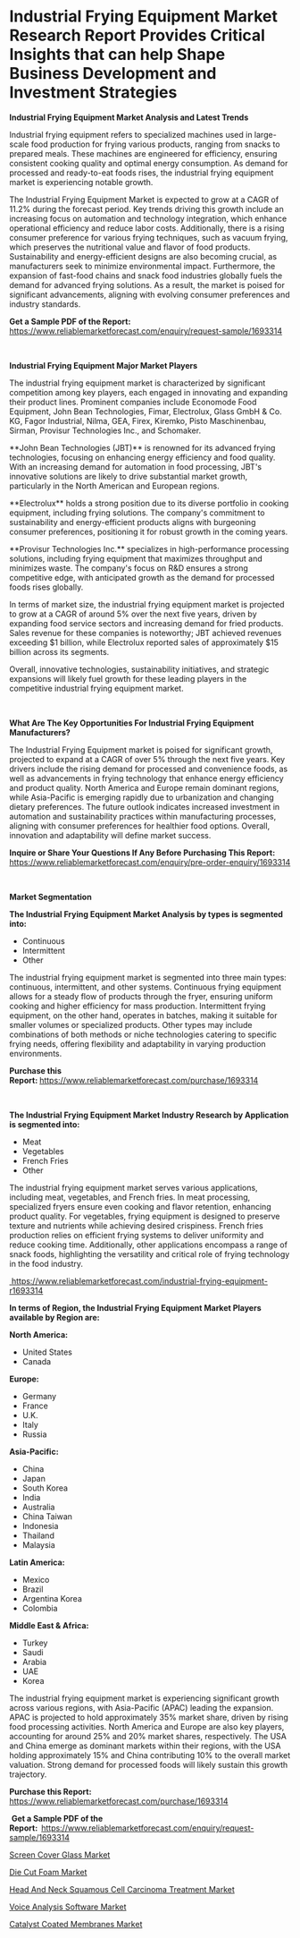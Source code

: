 <p><h1>Industrial Frying Equipment Market Research Report Provides Critical Insights that can help Shape Business Development and Investment Strategies</h1></p><p><strong>Industrial Frying Equipment Market Analysis and Latest Trends</strong></p>
<p><p>Industrial frying equipment refers to specialized machines used in large-scale food production for frying various products, ranging from snacks to prepared meals. These machines are engineered for efficiency, ensuring consistent cooking quality and optimal energy consumption. As demand for processed and ready-to-eat foods rises, the industrial frying equipment market is experiencing notable growth.</p><p>The Industrial Frying Equipment Market is expected to grow at a CAGR of 11.2% during the forecast period. Key trends driving this growth include an increasing focus on automation and technology integration, which enhance operational efficiency and reduce labor costs. Additionally, there is a rising consumer preference for various frying techniques, such as vacuum frying, which preserves the nutritional value and flavor of food products. Sustainability and energy-efficient designs are also becoming crucial, as manufacturers seek to minimize environmental impact. Furthermore, the expansion of fast-food chains and snack food industries globally fuels the demand for advanced frying solutions. As a result, the market is poised for significant advancements, aligning with evolving consumer preferences and industry standards.</p></p>
<p><strong>Get a Sample PDF of the Report:&nbsp;</strong> <a href="https://www.reliablemarketforecast.com/enquiry/request-sample/1693314?utm_campaign=1130&utm_medium=2&utm_source=Github&utm_content=ia&utm_term=19112024&utm_id=industrial-frying-equipment">https://www.reliablemarketforecast.com/enquiry/request-sample/1693314</a></p>
<p>&nbsp;</p>
<p><strong>Industrial Frying Equipment Major Market Players</strong></p>
<p><p>The industrial frying equipment market is characterized by significant competition among key players, each engaged in innovating and expanding their product lines. Prominent companies include Economode Food Equipment, John Bean Technologies, Fimar, Electrolux, Glass GmbH & Co. KG, Fagor Industrial, Nilma, GEA, Firex, Kiremko, Pisto Maschinenbau, Sirman, Provisur Technologies Inc., and Schomaker.</p><p>**John Bean Technologies (JBT)** is renowned for its advanced frying technologies, focusing on enhancing energy efficiency and food quality. With an increasing demand for automation in food processing, JBT's innovative solutions are likely to drive substantial market growth, particularly in the North American and European regions.</p><p>**Electrolux** holds a strong position due to its diverse portfolio in cooking equipment, including frying solutions. The company's commitment to sustainability and energy-efficient products aligns with burgeoning consumer preferences, positioning it for robust growth in the coming years.</p><p>**Provisur Technologies Inc.** specializes in high-performance processing solutions, including frying equipment that maximizes throughput and minimizes waste. The company's focus on R&D ensures a strong competitive edge, with anticipated growth as the demand for processed foods rises globally.</p><p>In terms of market size, the industrial frying equipment market is projected to grow at a CAGR of around 5% over the next five years, driven by expanding food service sectors and increasing demand for fried products. Sales revenue for these companies is noteworthy; JBT achieved revenues exceeding $1 billion, while Electrolux reported sales of approximately $15 billion across its segments. </p><p>Overall, innovative technologies, sustainability initiatives, and strategic expansions will likely fuel growth for these leading players in the competitive industrial frying equipment market.</p></p>
<p>&nbsp;</p>
<p><strong>What Are The Key Opportunities For Industrial Frying Equipment Manufacturers?</strong></p>
<p><p>The Industrial Frying Equipment market is poised for significant growth, projected to expand at a CAGR of over 5% through the next five years. Key drivers include the rising demand for processed and convenience foods, as well as advancements in frying technology that enhance energy efficiency and product quality. North America and Europe remain dominant regions, while Asia-Pacific is emerging rapidly due to urbanization and changing dietary preferences. The future outlook indicates increased investment in automation and sustainability practices within manufacturing processes, aligning with consumer preferences for healthier food options. Overall, innovation and adaptability will define market success.</p></p>
<p><strong>Inquire or Share Your Questions If Any Before Purchasing This Report:</strong> <a href="https://www.reliablemarketforecast.com/enquiry/pre-order-enquiry/1693314?utm_campaign=1130&utm_medium=2&utm_source=Github&utm_content=ia&utm_term=19112024&utm_id=industrial-frying-equipment">https://www.reliablemarketforecast.com/enquiry/pre-order-enquiry/1693314</a></p>
<p>&nbsp;</p>
<p><strong>Market Segmentation</strong></p>
<p><strong>The Industrial Frying Equipment Market Analysis by types is segmented into:</strong></p>
<p><ul><li>Continuous</li><li>Intermittent</li><li>Other</li></ul></p>
<p><p>The industrial frying equipment market is segmented into three main types: continuous, intermittent, and other systems. Continuous frying equipment allows for a steady flow of products through the fryer, ensuring uniform cooking and higher efficiency for mass production. Intermittent frying equipment, on the other hand, operates in batches, making it suitable for smaller volumes or specialized products. Other types may include combinations of both methods or niche technologies catering to specific frying needs, offering flexibility and adaptability in varying production environments.</p></p>
<p><strong>Purchase this Report:&nbsp;</strong><a href="https://www.reliablemarketforecast.com/purchase/1693314?utm_campaign=1130&utm_medium=2&utm_source=Github&utm_content=ia&utm_term=19112024&utm_id=industrial-frying-equipment">https://www.reliablemarketforecast.com/purchase/1693314</a></p>
<p>&nbsp;</p>
<p><strong>The Industrial Frying Equipment Market Industry Research by Application is segmented into:</strong></p>
<p><ul><li>Meat</li><li>Vegetables</li><li>French Fries</li><li>Other</li></ul></p>
<p><p>The industrial frying equipment market serves various applications, including meat, vegetables, and French fries. In meat processing, specialized fryers ensure even cooking and flavor retention, enhancing product quality. For vegetables, frying equipment is designed to preserve texture and nutrients while achieving desired crispiness. French fries production relies on efficient frying systems to deliver uniformity and reduce cooking time. Additionally, other applications encompass a range of snack foods, highlighting the versatility and critical role of frying technology in the food industry.</p></p>
<p><a href="https://www.reliablemarketforecast.com/industrial-frying-equipment-r1693314?utm_campaign=1130&utm_medium=2&utm_source=Github&utm_content=ia&utm_term=19112024&utm_id=industrial-frying-equipment">&nbsp;https://www.reliablemarketforecast.com/industrial-frying-equipment-r1693314</a></p>
<p><strong>In terms of Region, the Industrial Frying Equipment Market Players available by Region are:</strong></p>
<p>
    <p> <strong> North America: </strong>
        <ul>
            <li>United States</li>
            <li>Canada</li>
        </ul>
        </p> 
    <p> <strong> Europe: </strong>
        <ul>
            <li>Germany</li>
            <li>France</li>
            <li>U.K.</li>
            <li>Italy</li>
            <li>Russia</li>
        </ul>
        </p> 
    <p> <strong> Asia-Pacific: </strong>
        <ul>
            <li>China</li>
            <li>Japan</li>
            <li>South Korea</li>
            <li>India</li>
            <li>Australia</li>
            <li>China Taiwan</li>
            <li>Indonesia</li>
            <li>Thailand</li>
            <li>Malaysia</li>
        </ul>
        </p> 
    <p> <strong> Latin America: </strong>
        <ul>
            <li>Mexico</li>
            <li>Brazil</li>
            <li>Argentina Korea</li>
            <li>Colombia</li>
        </ul>
        </p> 
    <p> <strong> Middle East & Africa: </strong>
        <ul>
            <li>Turkey</li>
            <li>Saudi</li>
            <li>Arabia</li>
            <li>UAE</li>
            <li>Korea</li>
        </ul>
    </p>
    </p>
<p><p>The industrial frying equipment market is experiencing significant growth across various regions, with Asia-Pacific (APAC) leading the expansion. APAC is projected to hold approximately 35% market share, driven by rising food processing activities. North America and Europe are also key players, accounting for around 25% and 20% market shares, respectively. The USA and China emerge as dominant markets within their regions, with the USA holding approximately 15% and China contributing 10% to the overall market valuation. Strong demand for processed foods will likely sustain this growth trajectory.</p></p>
<p><strong>Purchase this Report: </strong><a href="https://www.reliablemarketforecast.com/purchase/1693314?utm_campaign=1130&utm_medium=2&utm_source=Github&utm_content=ia&utm_term=19112024&utm_id=industrial-frying-equipment">https://www.reliablemarketforecast.com/purchase/1693314</a></p>
<p>&nbsp;<strong>Get a Sample PDF of the Report:&nbsp;&nbsp;</strong><a href="https://www.reliablemarketforecast.com/enquiry/request-sample/1693314?utm_campaign=1130&utm_medium=2&utm_source=Github&utm_content=ia&utm_term=19112024&utm_id=industrial-frying-equipment">https://www.reliablemarketforecast.com/enquiry/request-sample/1693314</a></p>
<p><strong></strong></p>
<p><p><a href="https://www.linkedin.com/pulse/global-screen-cover-glass-market-pulse-trends-growth-analysis-dkdxc?utm_campaign=1130&utm_medium=2&utm_source=Github&utm_content=ia&utm_term=19112024&utm_id=industrial-frying-equipment">Screen Cover Glass Market</a></p><p><a href="https://www.linkedin.com/pulse/die-cut-foam-industry-forecast-market-shifts-strategic-imperatives-ozypc?utm_campaign=1130&utm_medium=2&utm_source=Github&utm_content=ia&utm_term=19112024&utm_id=industrial-frying-equipment">Die Cut Foam Market</a></p><p><a href="https://issuu.com/reportprime-2/docs/head-and-neck-squamous-cell-carcino_477c22af6d0ebc?utm_campaign=1130&utm_medium=2&utm_source=Github&utm_content=ia&utm_term=19112024&utm_id=industrial-frying-equipment">Head And Neck Squamous Cell Carcinoma Treatment Market</a></p><p><a href="https://issuu.com/reportprime-2/docs/voice-analysis-software-market-size_20da4c035d7622?utm_campaign=1130&utm_medium=2&utm_source=Github&utm_content=ia&utm_term=19112024&utm_id=industrial-frying-equipment">Voice Analysis Software Market</a></p><p><a href="https://www.linkedin.com/pulse/mapping-catalyst-coated-membranes-market-trends-challenges-q3d1c?utm_campaign=1130&utm_medium=2&utm_source=Github&utm_content=ia&utm_term=19112024&utm_id=industrial-frying-equipment">Catalyst Coated Membranes Market</a></p></p>